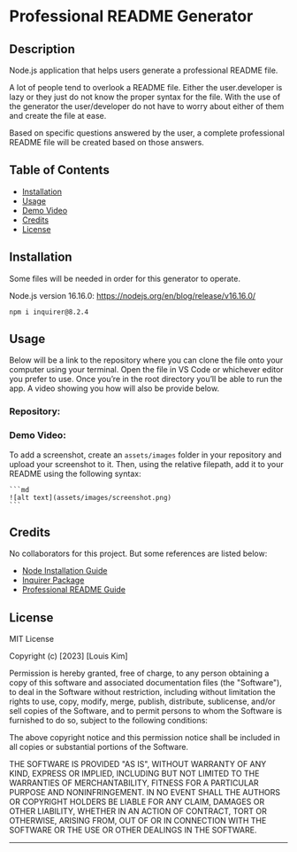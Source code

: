 # Professional README Generator

## Description

Node.js application that helps users generate a professional README file.

A lot of people tend to overlook a README file. Either the user.developer is lazy or they just do not know the proper syntax for the file. With the use of the generator the user/developer do not have to worry about either of them and create the file at ease.

Based on specific questions answered by the user, a complete professional README file will be created based on those answers.

## Table of Contents

- [Installation](#installation)
- [Usage](#usage)
- [Demo Video](#demovideo)
- [Credits](#credits)
- [License](#license)

## Installation
Some files will be needed in order for this generator to operate.

Node.js version 16.16.0: https://nodejs.org/en/blog/release/v16.16.0/

```
npm i inquirer@8.2.4
```

## Usage

Below will be a link to the repository where you can clone the file onto your computer using your terminal. 
Open the file in VS Code or whichever editor you prefer to use. Once you’re in the root directory you’ll be able to run the app.
A video showing you how will also be provide below.

### Repository:

### Demo Video:

To add a screenshot, create an `assets/images` folder in your repository and upload your screenshot to it. Then, using the relative filepath, add it to your README using the following syntax:

    ```md
    ![alt text](assets/images/screenshot.png)
    ```

## Credits

No collaborators for this project. But some references are listed below:

- [Node Installation Guide](https://coding-boot-camp.github.io/full-stack/nodejs/how-to-install-nodejs/)
- [Inquirer Package](https://www.npmjs.com/package/inquirer/v/8.2.4/)
- [Professional README Guide](https://coding-boot-camp.github.io/full-stack/github/professional-readme-guide/)

## License

MIT License

Copyright (c) [2023] [Louis Kim]

Permission is hereby granted, free of charge, to any person obtaining a copy
of this software and associated documentation files (the "Software"), to deal
in the Software without restriction, including without limitation the rights
to use, copy, modify, merge, publish, distribute, sublicense, and/or sell
copies of the Software, and to permit persons to whom the Software is
furnished to do so, subject to the following conditions:

The above copyright notice and this permission notice shall be included in all
copies or substantial portions of the Software.

THE SOFTWARE IS PROVIDED "AS IS", WITHOUT WARRANTY OF ANY KIND, EXPRESS OR
IMPLIED, INCLUDING BUT NOT LIMITED TO THE WARRANTIES OF MERCHANTABILITY,
FITNESS FOR A PARTICULAR PURPOSE AND NONINFRINGEMENT. IN NO EVENT SHALL THE
AUTHORS OR COPYRIGHT HOLDERS BE LIABLE FOR ANY CLAIM, DAMAGES OR OTHER
LIABILITY, WHETHER IN AN ACTION OF CONTRACT, TORT OR OTHERWISE, ARISING FROM,
OUT OF OR IN CONNECTION WITH THE SOFTWARE OR THE USE OR OTHER DEALINGS IN THE
SOFTWARE.

---